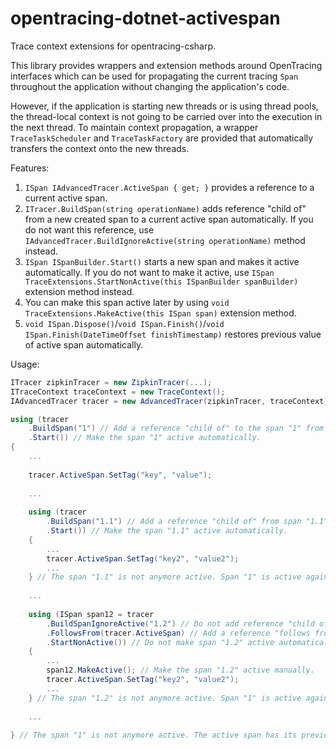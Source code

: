 # opentracing-dotnet-activespan

Trace context extensions for opentracing-csharp.

This library provides wrappers and extension methods around OpenTracing interfaces which can be used for propagating the current tracing `Span` throughout the application without changing the application's code.

However, if the application is starting new threads or is using thread pools, the thread-local context is not going to be carried over into the execution in the next thread. To maintain context propagation, a wrapper `TraceTaskScheduler` and `TraceTaskFactory` are provided that automatically transfers the context onto the new threads.

Features:
1. `ISpan IAdvancedTracer.ActiveSpan { get; }` provides a reference to a current active span.
2. `ITracer.BuildSpan(string operationName)` adds reference "child of" from a new created span to a current active span automatically.
If you do not want this reference, use `IAdvancedTracer.BuildIgnoreActive(string operationName)` method instead.
3. `ISpan ISpanBuilder.Start()` starts a new span and makes it active automatically.
If you do not want to make it active, use `ISpan TraceExtensions.StartNonActive(this ISpanBuilder spanBuilder)` extension method instead.
4. You can make this span active later by using `void TraceExtensions.MakeActive(this ISpan span)` extension method.
5. `void ISpan.Dispose()`/`void ISpan.Finish()`/`void ISpan.Finish(DateTimeOffset finishTimestamp)` restores previous value of active span automatically.

Usage:

```csharp
ITracer zipkinTracer = new ZipkinTracer(...);
ITraceContext traceContext = new TraceContext();
IAdvancedTracer tracer = new AdvancedTracer(zipkinTracer, traceContext);

using (tracer
    .BuildSpan("1") // Add a reference "child of" to the span "1" from the current active span.
    .Start()) // Make the span "1" active automatically.
{
    ...
    
    tracer.ActiveSpan.SetTag("key", "value");
    
    ...
    
    using (tracer
        .BuildSpan("1.1") // Add a reference "child of" from span "1.1" to the active span "1" automatically.
        .Start()) // Make the span "1.1" active automatically.
    {
        ...
        tracer.ActiveSpan.SetTag("key2", "value2");
        ...
    } // The span "1.1" is not anymore active. Span "1" is active again.
    
    ...
    
    using (ISpan span12 = tracer
        .BuildSpanIgnoreActive("1.2") // Do not add reference "child of" from span "1.2" to the active span "1" automatically.
        .FollowsFrom(tracer.ActiveSpan) // Add a reference "follows from" from span "1.2" to the active span "1" manually.
        .StartNonActive()) // Do not make span "1.2" active automatically. The span "1" remains active.
    {
        ...
        span12.MakeActive(); // Make the span "1.2" active manually.
        tracer.ActiveSpan.SetTag("key2", "value2");
        ...
    } // The span "1.2" is not anymore active. Span "1" is active again.
    
    ...
    
} // The span "1" is not anymore active. The active span has its previous value.

```
